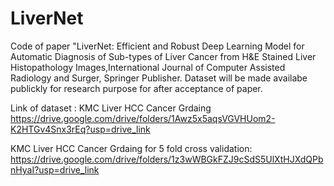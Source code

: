 # LiverNet
Code of  paper "LiverNet: Efficient and Robust Deep Learning Model for Automatic Diagnosis of Sub-types of Liver Cancer from  H&E Stained Liver Histopathology Images,International Journal of Computer Assisted Radiology and Surger, Springer Publisher. Dataset will be made availabe publickly for research purpose for after acceptance of paper.

Link of dataset : KMC Liver HCC Cancer Grdaing
https://drive.google.com/drive/folders/1Awz5x5aqsVGVHUom2-K2HTGv4Snx3rEq?usp=drive_link

KMC Liver HCC Cancer Grdaing for 5 fold cross validation: 
https://drive.google.com/drive/folders/1z3wWBGkFZJ9cSdS5UlXtHJXdQPbnHyaI?usp=drive_link
